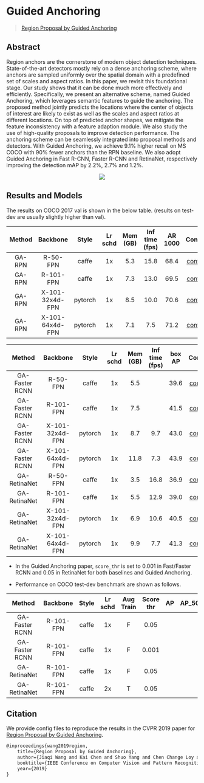 # Guided Anchoring

> [Region Proposal by Guided Anchoring](https://arxiv.org/abs/1901.03278)

<!-- [ALGORITHM] -->

## Abstract

Region anchors are the cornerstone of modern object detection techniques. State-of-the-art detectors mostly rely on a dense anchoring scheme, where anchors are sampled uniformly over the spatial domain with a predefined set of scales and aspect ratios. In this paper, we revisit this foundational stage. Our study shows that it can be done much more effectively and efficiently. Specifically, we present an alternative scheme, named Guided Anchoring, which leverages semantic features to guide the anchoring. The proposed method jointly predicts the locations where the center of objects of interest are likely to exist as well as the scales and aspect ratios at different locations. On top of predicted anchor shapes, we mitigate the feature inconsistency with a feature adaption module. We also study the use of high-quality proposals to improve detection performance. The anchoring scheme can be seamlessly integrated into proposal methods and detectors. With Guided Anchoring, we achieve 9.1% higher recall on MS COCO with 90% fewer anchors than the RPN baseline. We also adopt Guided Anchoring in Fast R-CNN, Faster R-CNN and RetinaNet, respectively improving the detection mAP by 2.2%, 2.7% and 1.2%.

<div align=center>
<img src="https://user-images.githubusercontent.com/40661020/143891529-4c178948-c3fd-4543-ae6e-bb2aa3c8147e.png"/>
</div>

## Results and Models

The results on COCO 2017 val is shown in the below table. (results on test-dev are usually slightly higher than val).

| Method |    Backbone     |  Style  | Lr schd | Mem (GB) | Inf time (fps) | AR 1000 | Config | Download |
| :----: | :-------------: | :-----: | :-----: | :------: | :------------: | :-----: | :------: | :--------: |
| GA-RPN |    R-50-FPN     |  caffe  |   1x    |   5.3    |      15.8      |  68.4   |   [config](https://github.com/open-mmlab/mmdetection/tree/master/configs/guided_anchoring/ga_rpn_r50_caffe_fpn_1x_coco.py) | [model](https://download.openmmlab.com/mmdetection/v2.0/guided_anchoring/ga_rpn_r50_caffe_fpn_1x_coco/ga_rpn_r50_caffe_fpn_1x_coco_20200531-899008a6.pth) &#124; [log](https://download.openmmlab.com/mmdetection/v2.0/guided_anchoring/ga_rpn_r50_caffe_fpn_1x_coco/ga_rpn_r50_caffe_fpn_1x_coco_20200531_011819.log.json)   |
| GA-RPN |    R-101-FPN    |  caffe  |   1x    |   7.3    |      13.0      |  69.5   | [config](https://github.com/open-mmlab/mmdetection/tree/master/configs/guided_anchoring/ga_rpn_r101_caffe_fpn_1x_coco.py) | [model](https://download.openmmlab.com/mmdetection/v2.0/guided_anchoring/ga_rpn_r101_caffe_fpn_1x_coco/ga_rpn_r101_caffe_fpn_1x_coco_20200531-ca9ba8fb.pth) &#124; [log](https://download.openmmlab.com/mmdetection/v2.0/guided_anchoring/ga_rpn_r101_caffe_fpn_1x_coco/ga_rpn_r101_caffe_fpn_1x_coco_20200531_011812.log.json) |
| GA-RPN | X-101-32x4d-FPN | pytorch |   1x    |   8.5    |      10.0      |  70.6   | [config](https://github.com/open-mmlab/mmdetection/tree/master/configs/guided_anchoring/ga_rpn_x101_32x4d_fpn_1x_coco.py) | [model](https://download.openmmlab.com/mmdetection/v2.0/guided_anchoring/ga_rpn_x101_32x4d_fpn_1x_coco/ga_rpn_x101_32x4d_fpn_1x_coco_20200220-c28d1b18.pth) &#124; [log](https://download.openmmlab.com/mmdetection/v2.0/guided_anchoring/ga_rpn_x101_32x4d_fpn_1x_coco/ga_rpn_x101_32x4d_fpn_1x_coco_20200220_221326.log.json) |
| GA-RPN | X-101-64x4d-FPN | pytorch |   1x    |   7.1    |      7.5       |  71.2   | [config](https://github.com/open-mmlab/mmdetection/tree/master/configs/guided_anchoring/ga_rpn_x101_64x4d_fpn_1x_coco.py) | [model](https://download.openmmlab.com/mmdetection/v2.0/guided_anchoring/ga_rpn_x101_64x4d_fpn_1x_coco/ga_rpn_x101_64x4d_fpn_1x_coco_20200225-3c6e1aa2.pth) &#124; [log](https://download.openmmlab.com/mmdetection/v2.0/guided_anchoring/ga_rpn_x101_64x4d_fpn_1x_coco/ga_rpn_x101_64x4d_fpn_1x_coco_20200225_152704.log.json) |

|     Method     |    Backbone     |  Style  | Lr schd | Mem (GB) | Inf time (fps) | box AP | Config | Download |
| :------------: | :-------------: | :-----: | :-----: | :------: | :------------: | :----: | :------: | :--------: |
| GA-Faster RCNN |    R-50-FPN     |  caffe  |   1x    |   5.5    |                |  39.6  |          [config](https://github.com/open-mmlab/mmdetection/tree/master/configs/guided_anchoring/ga_faster_r50_caffe_fpn_1x_coco.py) | [model](https://download.openmmlab.com/mmdetection/v2.0/guided_anchoring/ga_faster_r50_caffe_fpn_1x_coco/ga_faster_r50_caffe_fpn_1x_coco_20200702_000718-a11ccfe6.pth) &#124; [log](https://download.openmmlab.com/mmdetection/v2.0/guided_anchoring/ga_faster_r50_caffe_fpn_1x_coco/ga_faster_r50_caffe_fpn_1x_coco_20200702_000718.log.json)           |
| GA-Faster RCNN |    R-101-FPN    |  caffe  |   1x    |   7.5    |                |  41.5  | [config](https://github.com/open-mmlab/mmdetection/tree/master/configs/guided_anchoring/ga_faster_r101_caffe_fpn_1x_coco.py) | [model](https://download.openmmlab.com/mmdetection/v2.0/guided_anchoring/ga_faster_r101_caffe_fpn_1x_coco/ga_faster_r101_caffe_fpn_1x_coco_bbox_mAP-0.415_20200505_115528-fb82e499.pth) &#124; [log](https://download.openmmlab.com/mmdetection/v2.0/guided_anchoring/ga_faster_r101_caffe_fpn_1x_coco/ga_faster_r101_caffe_fpn_1x_coco_20200505_115528.log.json) |
| GA-Faster RCNN | X-101-32x4d-FPN | pytorch |   1x    |   8.7    |      9.7       |  43.0  |            [config](https://github.com/open-mmlab/mmdetection/tree/master/configs/guided_anchoring/ga_faster_x101_32x4d_fpn_1x_coco.py) | [model](https://download.openmmlab.com/mmdetection/v2.0/guided_anchoring/ga_faster_x101_32x4d_fpn_1x_coco/ga_faster_x101_32x4d_fpn_1x_coco_20200215-1ded9da3.pth) &#124; [log](https://download.openmmlab.com/mmdetection/v2.0/guided_anchoring/ga_faster_x101_32x4d_fpn_1x_coco/ga_faster_x101_32x4d_fpn_1x_coco_20200215_184547.log.json)            |
| GA-Faster RCNN | X-101-64x4d-FPN | pytorch |   1x    |   11.8   |      7.3       |  43.9  |            [config](https://github.com/open-mmlab/mmdetection/tree/master/configs/guided_anchoring/ga_faster_x101_64x4d_fpn_1x_coco.py) | [model](https://download.openmmlab.com/mmdetection/v2.0/guided_anchoring/ga_faster_x101_64x4d_fpn_1x_coco/ga_faster_x101_64x4d_fpn_1x_coco_20200215-0fa7bde7.pth) &#124; [log](https://download.openmmlab.com/mmdetection/v2.0/guided_anchoring/ga_faster_x101_64x4d_fpn_1x_coco/ga_faster_x101_64x4d_fpn_1x_coco_20200215_104455.log.json)            |
|  GA-RetinaNet  |    R-50-FPN     |  caffe  |   1x    |   3.5    |      16.8      |  36.9  | [config](https://github.com/open-mmlab/mmdetection/tree/master/configs/guided_anchoring/ga_retinanet_r50_caffe_fpn_1x_coco.py) | [model](https://download.openmmlab.com/mmdetection/v2.0/guided_anchoring/ga_retinanet_r50_caffe_fpn_1x_coco/ga_retinanet_r50_caffe_fpn_1x_coco_20201020-39581c6f.pth) &#124; [log](https://download.openmmlab.com/mmdetection/v2.0/guided_anchoring/ga_retinanet_r50_caffe_fpn_1x_coco/ga_retinanet_r50_caffe_fpn_1x_coco_20201020_225450.log.json)       |
|  GA-RetinaNet  |    R-101-FPN    |  caffe  |   1x    |   5.5    |      12.9      |  39.0  |      [config](https://github.com/open-mmlab/mmdetection/tree/master/configs/guided_anchoring/ga_retinanet_r101_caffe_fpn_1x_coco.py) | [model](https://download.openmmlab.com/mmdetection/v2.0/guided_anchoring/ga_retinanet_r101_caffe_fpn_1x_coco/ga_retinanet_r101_caffe_fpn_1x_coco_20200531-6266453c.pth) &#124; [log](https://download.openmmlab.com/mmdetection/v2.0/guided_anchoring/ga_retinanet_r101_caffe_fpn_1x_coco/ga_retinanet_r101_caffe_fpn_1x_coco_20200531_012847.log.json)      |
|  GA-RetinaNet  | X-101-32x4d-FPN | pytorch |   1x    |   6.9    |      10.6      |  40.5  |      [config](https://github.com/open-mmlab/mmdetection/tree/master/configs/guided_anchoring/ga_retinanet_x101_32x4d_fpn_1x_coco.py) | [model](https://download.openmmlab.com/mmdetection/v2.0/guided_anchoring/ga_retinanet_x101_32x4d_fpn_1x_coco/ga_retinanet_x101_32x4d_fpn_1x_coco_20200219-40c56caa.pth) &#124; [log](https://download.openmmlab.com/mmdetection/v2.0/guided_anchoring/ga_retinanet_x101_32x4d_fpn_1x_coco/ga_retinanet_x101_32x4d_fpn_1x_coco_20200219_223025.log.json)      |
|  GA-RetinaNet  | X-101-64x4d-FPN | pytorch |   1x    |   9.9    |      7.7       |  41.3  |      [config](https://github.com/open-mmlab/mmdetection/tree/master/configs/guided_anchoring/ga_retinanet_x101_64x4d_fpn_1x_coco.py) | [model](https://download.openmmlab.com/mmdetection/v2.0/guided_anchoring/ga_retinanet_x101_64x4d_fpn_1x_coco/ga_retinanet_x101_64x4d_fpn_1x_coco_20200226-ef9f7f1f.pth) &#124; [log](https://download.openmmlab.com/mmdetection/v2.0/guided_anchoring/ga_retinanet_x101_64x4d_fpn_1x_coco/ga_retinanet_x101_64x4d_fpn_1x_coco_20200226_221123.log.json)      |

- In the Guided Anchoring paper, `score_thr` is set to 0.001 in Fast/Faster RCNN and 0.05 in RetinaNet for both baselines and Guided Anchoring.

- Performance on COCO test-dev benchmark are shown as follows.

|     Method     | Backbone  | Style | Lr schd | Aug Train | Score thr |  AP   | AP_50 | AP_75 | AP_small | AP_medium | AP_large | Download |
| :------------: | :-------: | :---: | :-----: | :-------: | :-------: | :---: | :---: | :---: | :------: | :-------: | :------: | :------: |
| GA-Faster RCNN | R-101-FPN | caffe |   1x    |     F     |   0.05    |       |       |       |          |           |          |          |
| GA-Faster RCNN | R-101-FPN | caffe |   1x    |     F     |   0.001   |       |       |       |          |           |          |          |
|  GA-RetinaNet  | R-101-FPN | caffe |   1x    |     F     |   0.05    |       |       |       |          |           |          |          |
|  GA-RetinaNet  | R-101-FPN | caffe |   2x    |     T     |   0.05    |       |       |       |          |           |          |          |

## Citation

We provide config files to reproduce the results in the CVPR 2019 paper for [Region Proposal by Guided Anchoring](https://arxiv.org/abs/1901.03278).

```latex
@inproceedings{wang2019region,
    title={Region Proposal by Guided Anchoring},
    author={Jiaqi Wang and Kai Chen and Shuo Yang and Chen Change Loy and Dahua Lin},
    booktitle={IEEE Conference on Computer Vision and Pattern Recognition},
    year={2019}
}
```
